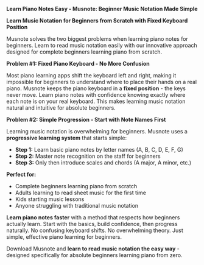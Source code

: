 **Learn Piano Notes Easy - Musnote: Beginner Music Notation Made Simple**

**Learn Music Notation for Beginners from Scratch with Fixed Keyboard Position**

Musnote solves the two biggest problems when learning piano notes for beginners. Learn to read music notation easily with our innovative approach designed for complete beginners learning piano from scratch.

**Problem #1: Fixed Piano Keyboard - No More Confusion**

Most piano learning apps shift the keyboard left and right, making it impossible for beginners to understand where to place their hands on a real piano. Musnote keeps the piano keyboard in a **fixed position** - the keys never move. Learn piano notes with confidence knowing exactly where each note is on your real keyboard. This makes learning music notation natural and intuitive for absolute beginners.

**Problem #2: Simple Progression - Start with Note Names First**

Learning music notation is overwhelming for beginners. Musnote uses a **progressive learning system** that starts simple:

- **Step 1:** Learn basic piano notes by letter names (A, B, C, D, E, F, G)
- **Step 2:** Master note recognition on the staff for beginners
- **Step 3:** Only then introduce scales and chords (A major, A minor, etc.)

**Perfect for:**
- Complete beginners learning piano from scratch
- Adults learning to read sheet music for the first time  
- Kids starting music lessons
- Anyone struggling with traditional music notation

**Learn piano notes faster** with a method that respects how beginners actually learn. Start with the basics, build confidence, then progress naturally. No confusing keyboard shifts. No overwhelming theory. Just simple, effective piano learning for beginners.

Download Musnote and **learn to read music notation the easy way** - designed specifically for absolute beginners learning piano from zero.
